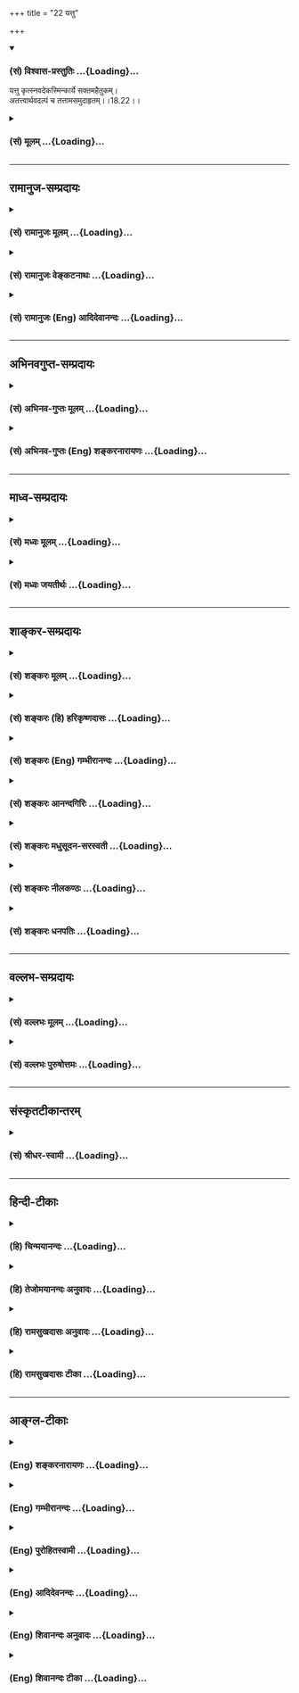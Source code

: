 +++
title = "22 यत्तु"

+++
<div class="js_include" newlevelforh1="3" title="(सं) विश्वास-प्रस्तुतिः" unfilled url="/purANam_vaiShNavam/mahAbhAratam/06-bhIShma-parva/03-bhagavad-gItA-parva/saMskRtam/vishvAsa-prastutiH/18_moxa-saMnyAsa-yogaH/22_yattu.md">
<details open><summary><h3>(सं) विश्वास-प्रस्तुतिः ...{Loading}...</h3></summary>

यत्तु कृत्स्नवदेकस्मिन्कार्ये सक्तमहैतुकम्।  
अतत्त्वार्थवदल्पं च तत्तामसमुदाहृतम्।।18.22।।
</details>
</div>
<div class="js_include collapsed" newlevelforh1="3" title="(सं) मूलम्" unfilled url="/purANam_vaiShNavam/mahAbhAratam/06-bhIShma-parva/03-bhagavad-gItA-parva/saMskRtam/mUlam/18_moxa-saMnyAsa-yogaH/22_yattu.md">
<details><summary><h3>(सं) मूलम् ...{Loading}...</h3></summary>

यत्तु कृत्स्नवदेकस्मिन्कार्ये सक्तमहैतुकम्।  
अतत्त्वार्थवदल्पं च तत्तामसमुदाहृतम्।।18.22।।
</details>
</div>


_________________
## रामानुज-सम्प्रदायः
<div class="js_include collapsed" newlevelforh1="3" title="(सं) रामानुजः मूलम्" unfilled url="/purANam_vaiShNavam/mahAbhAratam/06-bhIShma-parva/03-bhagavad-gItA-parva/saMskRtam/rAmAnujaH/mUlam/18_moxa-saMnyAsa-yogaH/22_yattu.md">
<details><summary><h3>(सं) रामानुजः मूलम् ...{Loading}...</h3></summary>

।।18.22।।**यत् तु** ज्ञानम् **एकस्मिन् कार्ये** एकस्मिन् कर्तव्ये कर्मणि
प्रेतभूतगणाद्याराधनरूपे अत्यल्पफले **कृत्स्न**फल**वत् सक्तम्**
**अहेतुकं** वस्तुतः तु अकृत्स्नफलवत्तया तथाविधसङ्गहेतुरहितम्
**अतत्त्वार्थवत्** पूर्ववद् एव आत्मनि पृथक्त्वादियुक्ततया मिथ्याभूतार्थ
विषयम्; अत्यल्पफलं च प्रेतभूताद्याराधनरूपविषयत्वाद् **अल्पं च; तद्**
ज्ञानं **तामसम् उदाहृतम्। एवं कर्तव्यकर्मविषयज्ञानस्य अधिकारवेलायाम्
अधिकार्यं शेन गुणतः त्रैविध्यम् उक्त्वा अनुष्ठेयस्य कर्मणो गुणतः
त्रैविध्यम् आह --**

</details>
</div>
<div class="js_include collapsed" newlevelforh1="3" title="(सं) रामानुजः वेङ्कटनाथः" unfilled url="/purANam_vaiShNavam/mahAbhAratam/06-bhIShma-parva/03-bhagavad-gItA-parva/saMskRtam/rAmAnujaH/venkaTanAthaH/18_moxa-saMnyAsa-yogaH/22_yattu.md">
<details><summary><h3>(सं) रामानुजः वेङ्कटनाथः ...{Loading}...</h3></summary>

  
  
।।18.22।। कार्यशब्दोऽत्र नोत्पत्तिमात्रपरः; स्वकर्तव्यविषयत्वात्
एकशब्दश्च सङ्गानर्हत्वाय फलद्वारा परिमितपरः तस्यापि हेतुः
प्रागुक्तपरिमितशक्तीनामाराधनत्वमित्यभिप्रायेणाऽऽहएकस्मिन् कर्तव्ये
कर्मणि प्रेतभूतगणाद्याराधनरूपेऽत्यल्पफल इति। कर्मस्वरूपकार्यमात्रस्यापि
सङ्गयोग्यत्वाभावः तत्रापि फलविवक्षायामाहकृत्स्नफलवदिति
कृत्स्नफलहेतुभूतकर्मणीवेत्यर्थः। कार्यभूतस्य ज्ञानस्य सङ्गस्य वा
कारणमात्रनिषेधायोगात् प्रेक्षावत्सङ्गहेतुरिह प्रतिषिध्यत इत्याहवस्तुत
इति। अहैतुकम् इति पाठेऽपि हैतुकादन्यत्वविवक्षयाऽयमेवार्थो
ग्राह्यः। पूर्ववदेवेति; राजसवदित्यर्थः। एकस्मिन्कार्ये सक्तमहेतुकम्
इत्यनेनैवाल्पफलत्वसिद्धेः खद्योतप्रकाशवत्स्वरूपत एवाल्पत्वं
स्वारसिकमल्पशब्देन विवक्षितमित्यपुनरुक्तिरित्यभिप्रायेणअत्यल्पफलं च
प्रेतभूताद्याराधनरूपविषयत्वादल्पं चेत्युक्तम्। सत्त्वात्सञ्जायते ज्ञानम्
\[14।17\] इति पूर्वोक्तं तु राजसतामसज्ञानयोरज्ञानत्वविवक्षया। उक्तं
हिएतज्ज्ञानमिति प्रोक्तमज्ञानं यदतोऽन्यथा \[13।11\] इति।  
  

</details>
</div>
<div class="js_include collapsed" newlevelforh1="3" title="(सं) रामानुजः (Eng) आदिदेवानन्दः" unfilled url="/purANam_vaiShNavam/mahAbhAratam/06-bhIShma-parva/03-bhagavad-gItA-parva/saMskRtam/rAmAnujaH/english/AdidevAnandaH/18_moxa-saMnyAsa-yogaH/22_yattu.md">
<details><summary><h3>(सं) रामानुजः (Eng) आदिदेवानन्दः ...{Loading}...</h3></summary>

18.22 But that knowledge which clings to a 'single type of act' as what
ought to be done, viz., act in the form of the worship of ghosts or evil
spirits yielding very small fruits, as if it yielded all fruits; that
work 'not founded on any reason for having attachment,' because it is
not a source of all fruits; 'untrue' because it is based on a false view
of things such as seeing differentiation in the nature of the Atman;
'insignificant', because the worship of ghosts and evil spirits yields
poor results - for such reasons knowledge of this kind is declared to be
Tamasika. After having thus classified the threefold division of
knowledge relating to work according to Gunas in respect of a person who
is alified for work, Sri Krsna explains the triple division of the acts
that ought to be done, according to Gunas.

</details>
</div>


_________________
## अभिनवगुप्त-सम्प्रदायः
<div class="js_include collapsed" newlevelforh1="3" title="(सं) अभिनव-गुप्तः मूलम्" unfilled url="/purANam_vaiShNavam/mahAbhAratam/06-bhIShma-parva/03-bhagavad-gItA-parva/saMskRtam/abhinava-guptaH/mUlam/18_moxa-saMnyAsa-yogaH/22_yattu.md">
<details><summary><h3>(सं) अभिनव-गुप्तः मूलम् ...{Loading}...</h3></summary>

।।18.20 -- 18.22।। तत्र +++(S adds शरीरे after तत्र )+++ सर्वभूतेषु इत्यादिना
श्लोकत्रयेण ( श्लो.2022 ) ज्ञानकरणस्य त्रैरूप्यमुक्तम्। अत एव येन इति
तृतीया। इयता च ज्ञानकरणसामान्यस्य +++(; N record an alternative reading
सामर्थ्यस्य for सामान्यस्य by saying सामर्थ्यस्येत्यन्यादर्शे )+++
स्वरूपमुक्तम्। नियतम् इत्यादिना श्लोकत्रयेण ( श्लो. 2325 ) कर्मणो
ज्ञेयकार्यरूपस्य द्वैविध्यम् मुक्तसंगः इत्यादिना श्लोकत्रयेण ( श्लो.
2628 ) तु कर्तुर्द्विरूपस्य संक्षेपेण स्वरूपम् करणविशेषस्य
स्वरूपभेदप्रतिपादनार्थ \[ प्रवृत्तिम् इत्यादिना श्लोकत्रयेण ( 3032 ) \]
बुद्धेस्त्रैविध्यं निरूपितम् +++(S -- विध्यमुपलक्षितम् )+++। तद्द्वारेण
करणान्तराणामपि त्रैविध्यमुपलक्षितम्। करणस्य तु इतिकर्तव्यतापेक्षित्वात्
इतिकर्तव्यतायाश्च धृत्यादिपञ्चकरूपत्वेऽपि; श्रद्धायाः पूर्वमुक्तत्वात्;
विविदिषाविविदिषयोश्च धृतिसुखाभ्यामाक्षेपात् तयोस्त्रैविध्यम् धृत्या यया
इत्यनेन \[ श्लोकत्रयेण ( 3335 ) \] सुखं त्विदानीम् इत्यनेन \[
श्लोकत्रयेण ( 3639 ) \] चोक्तम्। तदाह -- सर्वभूतेषु इत्यादि
समुदाहृतमित्यन्तम्। विभक्ततेषु; देवमनुष्यादितया। पृथक्त्वेन; इह मे
प्रीतिः इह मे द्वेषः इत्यादिबुद्ध्या। अहेतुकम्; कारणमविचार्यैव
अभिनिवेशावेशवशात् क्रोधरागादिग्रहणं यत् तत्तामसंज्ञम्।

</details>
</div>
<div class="js_include collapsed" newlevelforh1="3" title="(सं) अभिनव-गुप्तः (Eng) शङ्करनारायणः" unfilled url="/purANam_vaiShNavam/mahAbhAratam/06-bhIShma-parva/03-bhagavad-gItA-parva/saMskRtam/abhinava-guptaH/english/shankaranArAyaNaH/18_moxa-saMnyAsa-yogaH/22_yattu.md">
<details><summary><h3>(सं) अभिनव-गुप्तः (Eng) शङ्करनारायणः ...{Loading}...</h3></summary>

18-20-22 Sarvabhutesu etc. upto samudahrtam. In the classified ones :
i.e., \[classified\] as gods, human beings, etc. Considers as \[really\]
different : i.e., with the thought 'Here on this depends my pleasure;
here in that lies my displeasure'. Without reason : To take recourse to
wrath, desire etc., slavishly under the influence of one's own addiction
and also without examining the cause, in named as a thing born of the
Tamas (Strand).

</details>
</div>


_________________
## माध्व-सम्प्रदायः
<div class="js_include collapsed" newlevelforh1="3" title="(सं) मध्वः मूलम्" unfilled url="/purANam_vaiShNavam/mahAbhAratam/06-bhIShma-parva/03-bhagavad-gItA-parva/saMskRtam/madhvaH/mUlam/18_moxa-saMnyAsa-yogaH/22_yattu.md">
<details><summary><h3>(सं) मध्वः मूलम् ...{Loading}...</h3></summary>

।।18.22।। Sri Madhvacharya did not comment on this sloka. ,

</details>
</div>
<div class="js_include collapsed" newlevelforh1="3" title="(सं) मध्वः जयतीर्थः" unfilled url="/purANam_vaiShNavam/mahAbhAratam/06-bhIShma-parva/03-bhagavad-gItA-parva/saMskRtam/madhvaH/jayatIrthaH/18_moxa-saMnyAsa-yogaH/22_yattu.md">
<details><summary><h3>(सं) मध्वः जयतीर्थः ...{Loading}...</h3></summary>

।।18.22।। Sri Jayatirtha did not comment on this sloka.  
  

</details>
</div>


_________________
## शाङ्कर-सम्प्रदायः
<div class="js_include collapsed" newlevelforh1="3" title="(सं) शङ्करः मूलम्" unfilled url="/purANam_vaiShNavam/mahAbhAratam/06-bhIShma-parva/03-bhagavad-gItA-parva/saMskRtam/shankaraH/mUlam/18_moxa-saMnyAsa-yogaH/22_yattu.md">
<details><summary><h3>(सं) शङ्करः मूलम् ...{Loading}...</h3></summary>

।।18.22।। --,**यत्** (तु गी0 में) ज्ञानं **कृत्स्नवत्** समस्तवत्
सर्वविषयमिव **एकस्मिन् कार्ये** देहे बहिर्वा प्रतिमादौ **सक्तम्**
एतावानेव आत्मा ईश्वरो वा; न अतः परम् अस्ति इति; यथा नग्नक्षपणकादीनां
शरीरान्तर्वर्ती देहपरिमाणो जीवः; ईश्वरो वा पाषाणदार्वादिमात्रम्;
इत्येवम् एकस्मिन् कार्ये सक्तम्; **अहैतुकं** हेतुवर्जितं निर्युक्तिकम्;
**अतत्त्वार्थवत्** अयथाभूतार्थवत्; यथाभूतः अर्थः तत्त्वार्थः; सः अस्य
ज्ञेयभूतः अस्तीति तत्त्वार्थवत्; न तत्त्वार्थवत् अतत्त्वार्थवत्
अहैतुकत्वादेव **अल्पं च;** अल्पविषयत्वात् अल्पफलत्वाद्वा। **तत् तामसम्
उदाहृतम्।** तामसानां हि प्राणिनाम् अविवेकिनाम् ईदृशं ज्ञानं दृश्यते।। अथ
इदानीं कर्मणः त्रैविध्यम् उच्यते --,

</details>
</div>
<div class="js_include collapsed" newlevelforh1="3" title="(सं) शङ्करः (हि) हरिकृष्णदासः" unfilled url="/purANam_vaiShNavam/mahAbhAratam/06-bhIShma-parva/03-bhagavad-gItA-parva/saMskRtam/shankaraH/hindI/harikRShNadAsaH/18_moxa-saMnyAsa-yogaH/22_yattu.md">
<details><summary><h3>(सं) शङ्करः (हि) हरिकृष्णदासः ...{Loading}...</h3></summary>

।।18.22।। जो ज्ञान; किसी एक कार्यमें; शरीरमें या शरीरसे बाहर
प्रतिमादिमें; सर्ववस्तुविषयक सम्पूर्ण ज्ञानकी भाँति आसक्त है; अर्थात् (
यह समझता है कि ) यह आत्मा या ईश्वर इतना ही है इससे परे और कुछ भी नहीं
है; जैसे दिगम्बर जैनियोंका ( माना हुआ ) आत्मा शरीरमें रहनेवाला और शरीरके
बराबर है और पत्थर या काष्ठ ( की प्रतिमा ) मात्र ही ईश्वर है; इसी प्रकार
जो ज्ञान किसी एक कार्यमें ही आसक्त है। तता जो हेतुरहित -- युक्तिरहित और
तत्त्वार्थसे भी रहित है। यथार्थ अर्थका नाम तत्त्वार्थ है; ऐसा तत्त्वार्थ
जिस ज्ञानका ज्ञेय हो; वह ज्ञान तत्त्वार्थयुक्त होता है और जो
तत्त्वार्थयुक्त न हो वह अतत्त्वार्थवत् अर्थात् तत्त्वार्थसे रहित होता
है। एवं जो हेतुरहित होनेके कारण ही अल्प है अथवा अल्पविषयक होनेसे या अल्प
फलवाला होनेसे अल्प है; वह ज्ञान तामस कहा गया है क्योंकि अविवेकी तामसी
प्राणियोंमें ही ऐसा ज्ञान देखा जाता है।।

</details>
</div>
<div class="js_include collapsed" newlevelforh1="3" title="(सं) शङ्करः (Eng) गम्भीरानन्दः" unfilled url="/purANam_vaiShNavam/mahAbhAratam/06-bhIShma-parva/03-bhagavad-gItA-parva/saMskRtam/shankaraH/english/gambhIrAnandaH/18_moxa-saMnyAsa-yogaH/22_yattu.md">
<details><summary><h3>(सं) शङ्करः (Eng) गम्भीरानन्दः ...{Loading}...</h3></summary>

18.22 But tat, that knowledge; is udahrtam, said to be; tamasam, born of
tamas; yat, which is; saktam, confined; ekasmin, to one; karye, from, to
one body or to an external image etc., krtsnavat, as though it were all,
as though it comprehended everything, thinking, 'The Self, or God, is
only this much; there is nothing beyond it,'-as the naked Jainas hold
that the soul conforms to and has the size of the body, or (as others
hold) that God is merely a stone or wood-, remaining confined thus to
one form; ahaitukam, which is irrational, bereft of logic;
a-tattvarthavat, not concerned with truth-tattvartha, truth, means
some-thing just as it is; that (knowledge) which has this (truth) as its
object of comprehension is tattvarthavat; that without this is ;
a-tattvarthavat-; and which, on account of the very fact of its being
irrational, is alpam, trivial, because it is concerned with trifles or
is productive of little result. This kind of knowledge is indeed found
in non-discriminating creatures in whom tamas predominates. Now is being
stated the threehold division of action:

</details>
</div>
<div class="js_include collapsed" newlevelforh1="3" title="(सं) शङ्करः आनन्दगिरिः" unfilled url="/purANam_vaiShNavam/mahAbhAratam/06-bhIShma-parva/03-bhagavad-gItA-parva/saMskRtam/shankaraH/AnandagiriH/18_moxa-saMnyAsa-yogaH/22_yattu.md">
<details><summary><h3>(सं) शङ्करः आनन्दगिरिः ...{Loading}...</h3></summary>

।।18.22।। सक्तत्वमेव व्यनक्ति -- **एतावानिति।** एकस्मिन्कार्ये ज्ञानस्य
सक्तत्वमेव दृष्टान्तेन साधयति -- **यथेत्यादिना।** यन्निर्युक्तिकत्वं
तदेव ज्ञानस्याभासत्वे कारणमित्याह -- **अहैतुकत्वादिति।** स्वरूपतो
विषयतश्चाभासत्वं फलतो वेत्याह -- **अल्पेमिति।** तामसं
ज्ञानमुक्तलक्षणमित्यत्रानुभवं प्रमाणयति -- **तामसानां हीति।**

</details>
</div>
<div class="js_include collapsed" newlevelforh1="3" title="(सं) शङ्करः मधुसूदन-सरस्वती" unfilled url="/purANam_vaiShNavam/mahAbhAratam/06-bhIShma-parva/03-bhagavad-gItA-parva/saMskRtam/shankaraH/madhusUdana-sarasvatI/18_moxa-saMnyAsa-yogaH/22_yattu.md">
<details><summary><h3>(सं) शङ्करः मधुसूदन-सरस्वती ...{Loading}...</h3></summary>

।।18.22।। यत्त्विति। तुशब्दो राजसाद्भिनत्ति बहुषु भूतकार्येषु विद्यमाने
एकस्मिन्कार्ये विकारे भूतदेहे प्रतिमादौ वा अहैतुकं
हेतुरुपपत्तिस्तद्रहितमन्येषां भूतकार्याणामात्मत्वाभावे कथमेकस्य
तादृशस्यात्मत्वमित्यनुसंधानशून्यं कृत्स्नवत्परिपूर्णवत्सक्तं
एतावानेवात्मा ईश्वरो वा नातः परमस्तीत्यभिनिवेशेन लग्नं यथा दिगम्बराणां
सावयवो देहपरिमाण आत्मेति; यथा चार्वाकाणां देह एवात्मेति एवं
पाषाणदार्वादिमात्र ईश्वर इत्येकस्मिन्कार्ये
सक्तमहेतुकत्वादेवातत्त्वार्थवन्न तत्त्वार्थालम्बनं अल्पंच
नित्यत्वविभुत्वाग्रहात् ईदृशं
नित्यविभुदेहातिरिक्तात्मतद्व्यतिरिक्तेश्वरग्राहितार्किकज्ञानविलक्षणमनित्यपरिच्छिन्नदेहाद्यात्माभिमानरूपं
चार्वाकादीनां यज्ज्ञानं तत्तामसमुदाहृतं तामसानां
प्राकृतजनानामीदृशज्ञानदर्शिभिः।

</details>
</div>
<div class="js_include collapsed" newlevelforh1="3" title="(सं) शङ्करः नीलकण्ठः" unfilled url="/purANam_vaiShNavam/mahAbhAratam/06-bhIShma-parva/03-bhagavad-gItA-parva/saMskRtam/shankaraH/nIlakaNThaH/18_moxa-saMnyAsa-yogaH/22_yattu.md">
<details><summary><h3>(सं) शङ्करः नीलकण्ठः ...{Loading}...</h3></summary>

।।18.22। यत्तु ज्ञानमेकस्मिन्कार्ये देहे प्रतिमादौ वा
कृत्स्नवत्परीपूर्णवदेतावानेवात्मा ईश्वरो वेति सक्तमभिनिवेशयुक्तम्।
अहैतुकं निरुपपत्तिकम्। अतत्त्वार्थवत् परमार्थावलम्बनशून्यम्। अल्पं
तुच्छविषयत्वादल्पफलत्वाच्च। यदेवंभूतं ज्ञानं तत्तामसमुदाहृतम्।

</details>
</div>
<div class="js_include collapsed" newlevelforh1="3" title="(सं) शङ्करः धनपतिः" unfilled url="/purANam_vaiShNavam/mahAbhAratam/06-bhIShma-parva/03-bhagavad-gItA-parva/saMskRtam/shankaraH/dhanapatiH/18_moxa-saMnyAsa-yogaH/22_yattu.md">
<details><summary><h3>(सं) शङ्करः धनपतिः ...{Loading}...</h3></summary>

।।18.22।। राजसं ज्ञानमुदाहृत्य तामसं तदाह -- यत्त्विति। तुशब्दो
राजसाद्वैलक्षण्यद्योतानार्थः। यत्तु ज्ञानमेकस्मिन्कार्ये देहे बहिर्वा
प्रतिमादौ कृत्स्त्रवत्समस्तवत्परिपूर्णवत् एतावानेवात्मा ईश्वरो नातः
परमस्तीति यथा चार्वाकादीनां शरीरानुर्तिदेहतपरिमाणो जीव ईश्वरो वा
पाषाणदार्वादिमात्र इत्येवमभिनिवेशयुक्तं
यतोऽहेतुकमुपपत्तिशून्यमहेतुकत्वादतत्त्वादतत्त्वार्थवत्
यथाभूतोऽर्थस्तत्त्वार्थः सोऽस्य ज्ञेयभूतोऽस्तीति तत्त्वार्थवत् न
तत्त्वार्थवदतत्त्वार्थवत्। तत एवाल्पं चाल्पविषयत्वादल्पफलत्वाद्वा
तत्तामसानां प्राणिनां अविवेकिनां परिदृश्यमानमीदृशं ज्ञां हेयं
तत्तामसमुदाहृतम्।

</details>
</div>


_________________
## वल्लभ-सम्प्रदायः
<div class="js_include collapsed" newlevelforh1="3" title="(सं) वल्लभः मूलम्" unfilled url="/purANam_vaiShNavam/mahAbhAratam/06-bhIShma-parva/03-bhagavad-gItA-parva/saMskRtam/vallabhaH/mUlam/18_moxa-saMnyAsa-yogaH/22_yattu.md">
<details><summary><h3>(सं) वल्लभः मूलम् ...{Loading}...</h3></summary>

।।18.22।। यत्त्विति। एकस्मिन्कार्ये कर्त्तव्ये कर्मणि
प्रेतभूतगणाद्याराधनरूपेऽत्यल्पफले निषप्रयोजनं कृत्स्नफलवत्सक्तं
तत्तामसम्।

</details>
</div>
<div class="js_include collapsed" newlevelforh1="3" title="(सं) वल्लभः पुरुषोत्तमः" unfilled url="/purANam_vaiShNavam/mahAbhAratam/06-bhIShma-parva/03-bhagavad-gItA-parva/saMskRtam/vallabhaH/puruShottamaH/18_moxa-saMnyAsa-yogaH/22_yattu.md">
<details><summary><h3>(सं) वल्लभः पुरुषोत्तमः ...{Loading}...</h3></summary>

  
  
।।18.22।। तामसं ज्ञानमाह -- यत्त्विति। यत् एकस्मिन् कार्ये भक्ते
लीलास्वरूपे वा कृत्स्नवत् पूर्णवत्; न तु
सर्वलीलासामग्र्यादिविशिष्टार्विभूतभगवदनुभवानन्दभगवद्रूपत्वेन सक्तम्;
असक्तम्; अहैतुकं भगवदाकारत्वेन,तत्स्मारकानन्दानुभवोपपत्तिरहितम्;
अतत्त्वार्थवत् भगवदाविर्भाववियुक्तम्; अल्पं परिच्छिन्नं स्वरूपतः फलतश्च
तज्ज्ञानं तामसं निष्फलं विपरीतफलं वा उदाहृतम्।  
  

</details>
</div>


_________________
## संस्कृतटीकान्तरम्
<div class="js_include collapsed" newlevelforh1="3" title="(सं) श्रीधर-स्वामी" unfilled url="/purANam_vaiShNavam/mahAbhAratam/06-bhIShma-parva/03-bhagavad-gItA-parva/saMskRtam/shrIdhara-svAmI/18_moxa-saMnyAsa-yogaH/22_yattu.md">
<details><summary><h3>(सं) श्रीधर-स्वामी ...{Loading}...</h3></summary>

।।18.22।। तामसं ज्ञानमाह **-- यत्त्विति।** एकस्मिन्कार्ये देहे प्रतिमादौ
वा कृत्स्नवत्परिपूर्णवत्सक्तमेतावानेवात्मा ईश्वरो वेत्यभिनिवेशयुक्तम्;
अहैतुकं निरुपपत्तिकम्; अतत्त्वार्थवत्परमार्थावलम्बनशून्यम्; अतएवाल्पं
तुच्छम् अल्पविषयत्वादल्पफलत्वाच्च। यदेवंभूतं ज्ञानं तत्तामसमुदाहृतम्।

</details>
</div>


_________________
## हिन्दी-टीकाः
<div class="js_include collapsed" newlevelforh1="3" title="(हि) चिन्मयानन्दः" unfilled url="/purANam_vaiShNavam/mahAbhAratam/06-bhIShma-parva/03-bhagavad-gItA-parva/hindI/chinmayAnandaH/18_moxa-saMnyAsa-yogaH/22_yattu.md">
<details><summary><h3>(हि) चिन्मयानन्दः ...{Loading}...</h3></summary>

।।18.22।। तमोगुण के आधिक्य से अभिभूत बुद्धि किसी एक परिच्छिन्न कार्य में
इस प्रकार आसक्त होती है मानो वह कार्य ही सम्पूर्ण सत्य हो। वह कभी कारण
का विचार ही नहीं करती। तामसिक लोगों का यह ज्ञान अत्यन्त निम्नस्तरीय है।
प्राय ऐसे लोग कट्टरवादी तथा अपने धर्म; भक्ति; जीवन के दृष्टिकोण और
मूल्यों के विषय में अत्यन्त हठवादी होते हैं। वे जगत् का तथा अन्य घटनाओं
के कारण का कभी अन्वेषण नहीं करते हैं। श्री शंकराचार्य कहते हैं कि इनका
ज्ञान निर्युक्तिक होता है अर्थात् किसी प्रामाणिक युक्ति पर आश्रित नहीं
होता। ऐसी भ्रमित कट्टरवादी और पूर्वाग्रहों से युक्त बुद्धि के द्वारा
अवलोकन करते हुए तामसी लोग जगत् को कभी यथार्थ रूप में नहीं देख पाते। इतना
ही नहीं; वरन् वे अपनी कल्पनाओं को जगत् पर थोपकर उसे सर्वथा विपरीत रूप
में भी देखते हैं। वास्तव में; तमोगुणी लोग जगत् को मात्र अपने भोग का विषय
ही मानते हैं। वे विश्व के अधिष्ठान परमात्मा की सर्वथा उपेक्षा करते हैं।
मान और दम्भ के कारण उनका ज्ञान संकुचित होता है। सारांशत; द्वैतप्रपंच को
देखते हुए उसके अद्वैत स्वरूप को पहचानना सात्त्विक ज्ञान है नामरूपमय
सृष्टि के भेदों को ही देखना और उन्हें सत्य मानना राजस ज्ञान है और अपूर्ण
को ही पूर्ण मानना तामस ज्ञान है। हमें इसका विस्मरण नहीं होना चाहिए कि
पूर्वोक्त तथा आगे भी कथनीय त्रिविध वर्गीकरण का प्रयोजन अन्य लोगों के
विश्लेषण के लिए न होकर; आत्मनिरीक्षण के लिए हैं। साधक को समयसमय पर स्वयं
का मूल्यांकन करते रहना चाहिए। अब; कर्म की त्रिविधता का वर्णन करते हैं

</details>
</div>
<div class="js_include collapsed" newlevelforh1="3" title="(हि) तेजोमयानन्दः अनुवादः" unfilled url="/purANam_vaiShNavam/mahAbhAratam/06-bhIShma-parva/03-bhagavad-gItA-parva/hindI/tejomayAnandaH/anuvAdaH/18_moxa-saMnyAsa-yogaH/22_yattu.md">
<details><summary><h3>(हि) तेजोमयानन्दः अनुवादः ...{Loading}...</h3></summary>

।।18.22।। और जिस ज्ञान के द्वारा मनुष्य एक कार्य (शरीर) में ही आसक्त हो
जाता है, मानो वह (कार्य ही) पूर्ण वस्तु हो तथा जो (ज्ञान) हेतुरहित
(अयुक्तिक), तत्त्वार्थ से रहित तथा संकुचित (अल्प) है, वह (ज्ञान) तामस
है।।

</details>
</div>
<div class="js_include collapsed" newlevelforh1="3" title="(हि) रामसुखदासः अनुवादः" unfilled url="/purANam_vaiShNavam/mahAbhAratam/06-bhIShma-parva/03-bhagavad-gItA-parva/hindI/rAmasukhadAsaH/anuvAdaH/18_moxa-saMnyAsa-yogaH/22_yattu.md">
<details><summary><h3>(हि) रामसुखदासः अनुवादः ...{Loading}...</h3></summary>

।।18.22।। किंतु जो (ज्ञान) एक कार्यरूप शरीरमें ही सम्पूर्णके तरह आसक्त है
तथा जो युक्तिरहित, वास्तविक ज्ञानसे रहित और तुच्छ है, वह तामस कहा गया
है।

</details>
</div>
<div class="js_include collapsed" newlevelforh1="3" title="(हि) रामसुखदासः टीका" unfilled url="/purANam_vaiShNavam/mahAbhAratam/06-bhIShma-parva/03-bhagavad-gItA-parva/hindI/rAmasukhadAsaH/TIkA/18_moxa-saMnyAsa-yogaH/22_yattu.md">
<details><summary><h3>(हि) रामसुखदासः टीका ...{Loading}...</h3></summary>

।।18.22।।***व्याख्या --***  **यत्तु** **(टिप्पणी प₀ 904.2)**
**कृत्स्नवदेकस्मिन्कार्ये सक्तम् --** तामस मनुष्य एक ही शरीरमें
सम्पूर्णकी तरह आसक्त रहता है अर्थात् उत्पन्न और नष्ट होनेवाले इस
पाञ्चभौतिक शरीरको ही अपना स्वरूप मानता है। वह मानता है कि मैं ही छोटा
बच्चा था; मैं ही जवान हूँ और मैं ही बूढ़ा हो जाऊँगा मैं भोगी; बलवान् और
सुखी हूँ मैं धनी और बड़े कुटुम्बवाला हूँ मेरे समान दूसरा कौन है इत्यादि।
ऐसी मान्यता मूढ़ताके कारण ही होती है -- **इत्यज्ञानविमोहिताः** (16।
15)।**अहैतुकम् --** तामस मनुष्यकी मान्यता युक्ति और शास्त्रप्रमाणसे
विरुद्ध होती है। यह शरीर हरदम बदल रहा है; शरीरादि वस्तुमात्र अभावमें
परिवर्तित हो रही है; दृश्यमात्र अदृश्य हो रहा है और इनमें तू सदा
ज्योंकात्यों रहता है अतः यह शरीर और तू एक कैसे हो सकते हैं -- इस
प्रकारकी युक्तियोंको वह स्वीकार नहीं करता।**अतत्त्वार्थवदल्पं च --** यह
शरीर और मैं दोनों अलगअलग हैं -- इस वास्तविक ज्ञान(विवेक) से वह रहित है।
उसकी समझ अत्यन्त तुच्छ है अर्थात् तुच्छताकी प्राप्ति करानेवाली है।
इसलिये इसको ज्ञान कहनेमें भगवान्को संकोच हुआ है। कारण कि तामस पुरुषमें
मूढ़ताकी प्रधानता होती है। मूढ़ता और ज्ञानका आपसमें विरोध है. अतः
भगवान्ने ज्ञान पद न देकर **यत्** और **तत्** पदसे ही काम चलाया
है।**तत्तामसमुदाहृतम् --** युक्तिरहित; अल्प और अत्यन्त तुच्छ समझको ही
महत्त्व देना तामस कहा गया है। जब तामस समझ ज्ञान है ही नहीं और भगवान्को भी
इसको ज्ञान कहनेमें संकोच हुआ है; तो फिर इसका वर्णन ही क्यों किया गया
कारण कि भगवान्ने उन्नीसवें श्लोकमें ज्ञानके त्रिविध भेद कहनेका उपक्रम
किया है; इसलिये सात्त्विक और राजसज्ञानका वर्णन करनेके बाद तामस समझको भी
कहनेकी आवश्यकता थी।  
  
***सम्बन्ध --***  अब भगवान् सात्त्विक कर्मका वर्णन करते हैं।

</details>
</div>


_________________
## आङ्ग्ल-टीकाः
<div class="js_include collapsed" newlevelforh1="3" title="(Eng) शङ्करनारायणः" unfilled url="/purANam_vaiShNavam/mahAbhAratam/06-bhIShma-parva/03-bhagavad-gItA-parva/english/shankaranArAyaNaH/18_moxa-saMnyAsa-yogaH/22_yattu.md">
<details><summary><h3>(Eng) शङ्करनारायणः ...{Loading}...</h3></summary>

18.22. That \[instrument-of-knowledge\], because of which, one, not
realising the whole, gets indulged, without reason, in a particular
activity, and which is unconcerned with the real nature of things and is
insignificant - that is declared to be of the Tamas (Strand).

</details>
</div>
<div class="js_include collapsed" newlevelforh1="3" title="(Eng) गम्भीरानन्दः" unfilled url="/purANam_vaiShNavam/mahAbhAratam/06-bhIShma-parva/03-bhagavad-gItA-parva/english/gambhIrAnandaH/18_moxa-saMnyAsa-yogaH/22_yattu.md">
<details><summary><h3>(Eng) गम्भीरानन्दः ...{Loading}...</h3></summary>

18.22 But that (knowledge) is said to be born of tamas which is confined
to one form as though it were all, which is irrational, not concern with
truth and triivial.

</details>
</div>
<div class="js_include collapsed" newlevelforh1="3" title="(Eng) पुरोहितस्वामी" unfilled url="/purANam_vaiShNavam/mahAbhAratam/06-bhIShma-parva/03-bhagavad-gItA-parva/english/purohitasvAmI/18_moxa-saMnyAsa-yogaH/22_yattu.md">
<details><summary><h3>(Eng) पुरोहितस्वामी ...{Loading}...</h3></summary>

18.22 But that which clings blindly to one idea as if it were all,
without logic, truth or insight, that has its origin in Darkness.

</details>
</div>
<div class="js_include collapsed" newlevelforh1="3" title="(Eng) आदिदेवनन्दः" unfilled url="/purANam_vaiShNavam/mahAbhAratam/06-bhIShma-parva/03-bhagavad-gItA-parva/english/AdidevanandaH/18_moxa-saMnyAsa-yogaH/22_yattu.md">
<details><summary><h3>(Eng) आदिदेवनन्दः ...{Loading}...</h3></summary>

18.22 But that knowledge is declared to be Tamasika which clings to one
single act as if it were the whole, which is not founded on reason, and
which is untrue and insignificant.

</details>
</div>
<div class="js_include collapsed" newlevelforh1="3" title="(Eng) शिवानन्दः अनुवादः" unfilled url="/purANam_vaiShNavam/mahAbhAratam/06-bhIShma-parva/03-bhagavad-gItA-parva/english/shivAnandaH/anuvAdaH/18_moxa-saMnyAsa-yogaH/22_yattu.md">
<details><summary><h3>(Eng) शिवानन्दः अनुवादः ...{Loading}...</h3></summary>

18.22 But that which clings to one single effect as if it were the
whole, without reason, without foundation in Truth, and trivial that is
declared to be Tamasic.

</details>
</div>
<div class="js_include collapsed" newlevelforh1="3" title="(Eng) शिवानन्दः टीका" unfilled url="/purANam_vaiShNavam/mahAbhAratam/06-bhIShma-parva/03-bhagavad-gItA-parva/english/shivAnandaH/TIkA/18_moxa-saMnyAsa-yogaH/22_yattu.md">
<details><summary><h3>(Eng) शिवानन्दः टीका ...{Loading}...</h3></summary>

18.22 यत् which; तु but; कृत्स्नवत् as if it were the whole; एकस्मिन्
one single; कार्ये to effect; सक्तम् attached; अहैतुकम् without reason;
अतत्त्वार्थवत् without foundation in Truth; अल्पम् trivial; च and; तत्
that;,तामसम् Tamasic (dark); उदाहृतम् is declared.Commentary The
knowledge which regards that each and every object or being exists by
itself and is perfect by itself; is Tamasic.One single effect Such as
the body; thinking it to be the Self; or an idol; taking it for God; and
thinking that there is nothing higher than that.The naked Jains consider
that the soul which dwells in the body is of the same size as that of
the body. Some regard that Isvara is a mere piece of stone or wood. Such
knowledge is really not based on reason. It does not see things in their
true light. It is narrow (Alpam) as it is not founded on reason. It
produces very small results too. It extends over a limited area and is
not allcomprehensive. This knowledge is said to be Tamasic; as it is
found in Tamasic persons who are devoid of the power of discrimination.

</details>
</div>
